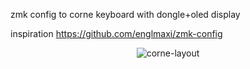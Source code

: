 
zmk config to corne keyboard with dongle+oled display


inspiration https://github.com/englmaxi/zmk-config

    
<div align="center">
  
  ![corne-layout]((https://github.com/ig-amt1/crkbd_dongle/blob/main/keymap-drawer/corne.svg))

</div>

